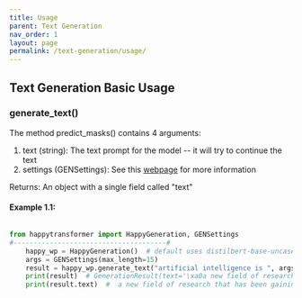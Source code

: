 ```yaml
---
title: Usage
parent: Text Generation
nav_order: 1
layout: page
permalink: /text-generation/usage/
---
```


## Text Generation Basic Usage 
### generate_text()
The method predict_masks() contains 4 arguments: 
1. text (string): The text prompt for the model -- it will try to continue the text
2. settings (GENSettings): See this [webpage](/text-generation/settings/) for more information 


Returns: 
An object with a single field called "text"


#### Example 1.1:
```python

from happytransformer import HappyGeneration, GENSettings
#--------------------------------------#
    happy_wp = HappyGeneration()  # default uses distilbert-base-uncased
    args = GENSettings(max_length=15)
    result = happy_wp.generate_text("artificial intelligence is ", args=args)    
    print(result)  # GenerationResult(text='\xa0a new field of research that has been gaining momentum in recent years.')
    print(result.text)  #  a new field of research that has been gaining momentum in recent years.

```


